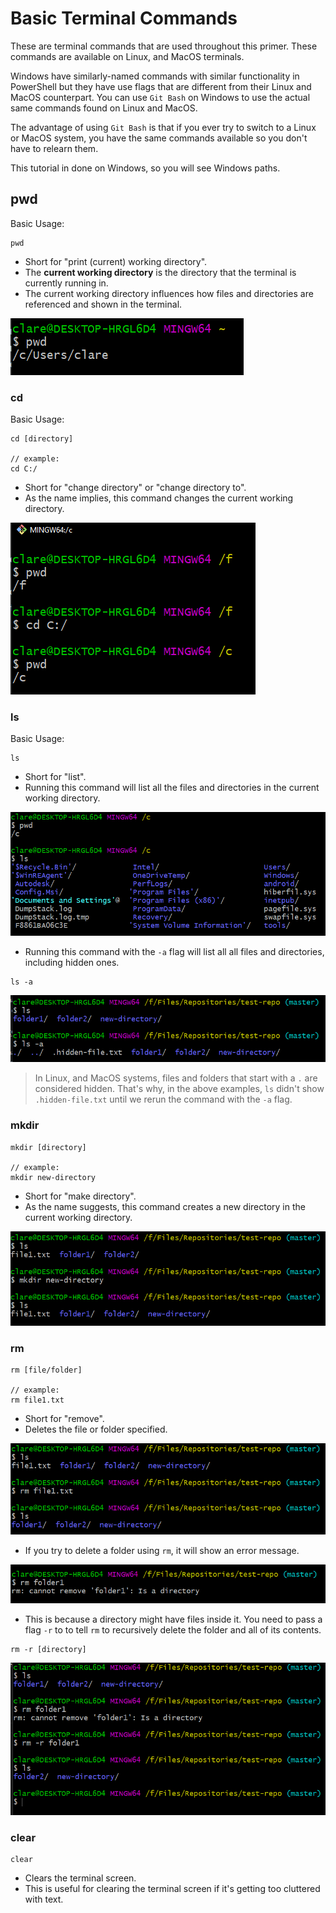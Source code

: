 # Basic Terminal Commands

These are terminal commands that are used throughout this primer. These commands are available on Linux, and MacOS terminals.

Windows have similarly-named commands with similar functionality in PowerShell but they have use flags that are different from their Linux and MacOS counterpart. You can use `Git Bash` on Windows to use the actual same commands found on Linux and MacOS.

The advantage of using `Git Bash` is that if you ever try to switch to a Linux or MacOS system, you have the same commands available so you don't have to relearn them.

This tutorial in done on Windows, so you will see Windows paths.

## pwd

Basic Usage:

```
pwd
```

- Short for "print (current) working directory".
- The **current working directory** is the directory that the terminal is currently running in.
- The current working directory influences how files and directories are referenced and shown in the terminal.

![git-bash-pwd](images/git-bash-pwd.png)

### cd

Basic Usage:

```
cd [directory]

// example:
cd C:/
```

- Short for "change directory" or "change directory to".
- As the name implies, this command changes the current working directory.

![cd-git-bash](images/git-bash-cd.png)

### ls

Basic Usage:

```
ls
```

- Short for "list".
- Running this command will list all the files and directories in the current working directory.

![git-bash-ls](images/git-bash-ls.png)

- Running this command with the `-a` flag will list all all files and directories, including hidden ones.

```
ls -a
```

![git-bash-ls-a](images/git-bash-ls-a.png)

> In Linux, and MacOS systems, files and folders that start with a `.` are considered hidden. That's why, in the above examples, `ls` didn't show `.hidden-file.txt` until we rerun the command with the `-a` flag.

### mkdir

```
mkdir [directory]

// example:
mkdir new-directory
```

- Short for "make directory".
- As the name suggests, this command creates a new directory in the current working directory.

![git-bash-mkdir](images/git-bash-mkdir.png)

### rm

```
rm [file/folder]

// example:
rm file1.txt
```

- Short for "remove".
- Deletes the file or folder specified.

![git-bash-rm](images/git-bash-rm.png)

- If you try to delete a folder using `rm`, it will show an error message.

![git-bash-error-message](images/git-bash-rm-error.png)

- This is because a directory might have files inside it. You need to pass a flag `-r` to to tell `rm` to recursively delete the folder and all of its contents.

```
rm -r [directory]
```

![git-bash-rm-r](images/git-bash-rm-r.png)

### clear

```
clear
```

- Clears the terminal screen.
- This is useful for clearing the terminal screen if it's getting too cluttered with text.
